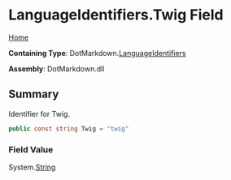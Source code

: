 <a name="_top"></a>

# LanguageIdentifiers\.Twig Field

[Home](../../../README.md#_top)

**Containing Type**: DotMarkdown\.[LanguageIdentifiers](../README.md#_top)

**Assembly**: DotMarkdown\.dll

## Summary

Identifier for Twig\.

```csharp
public const string Twig = "twig"
```

### Field Value

System\.[String](https://docs.microsoft.com/en-us/dotnet/api/system.string)


